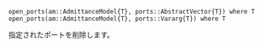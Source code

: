 ```
open_ports(am::AdmittanceModel{T}, ports::AbstractVector{T}) where T
open_ports(am::AdmittanceModel{T}, ports::Vararg{T}) where T
```

指定されたポートを削除します。
